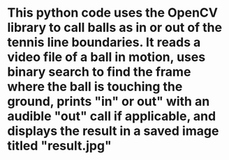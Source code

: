 # This python code uses the OpenCV library to call balls as in or out of the tennis line boundaries. It reads a video file of a ball in motion, uses binary search to find the frame where the ball is touching the ground, prints "in" or out" with an audible "out" call if applicable, and displays the result in a saved  image titled "result.jpg"
